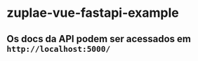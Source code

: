 # zuplae-vue-fastapi-example

## Os docs da API podem ser acessados em <code>http://localhost:5000/</code>
